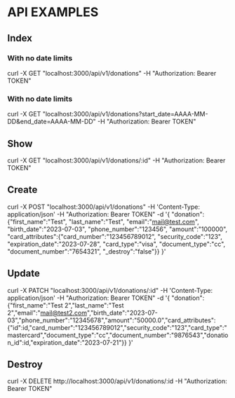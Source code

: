 # API EXAMPLES

## Index

### With no date limits
curl -X GET "localhost:3000/api/v1/donations" -H "Authorization: Bearer TOKEN"

### With no date limits
curl -X GET "localhost:3000/api/v1/donations?start_date=AAAA-MM-DD&end_date=AAAA-MM-DD" -H "Authorization: Bearer TOKEN"

## Show

curl -X GET "localhost:3000/api/v1/donations/:id" -H "Authorization: Bearer TOKEN"

## Create

curl -X POST "localhost:3000/api/v1/donations" -H 'Content-Type: application/json' -H "Authorization: Bearer TOKEN" -d '{ "donation":{"first_name":"Test", "last_name":"Test", "email":"mail@test.com", "birth_date":"2023-07-03", "phone_number":"123456", "amount":"100000", "card_attributes":{"card_number":"123456789012", "security_code":"123", "expiration_date":"2023-07-28", "card_type":"visa", "document_type":"cc", "document_number":"7654321", "_destroy":"false"}} }'

## Update

curl -X PATCH "localhost:3000/api/v1/donations/:id" -H 'Content-Type: application/json' -H "Authorization: Bearer TOKEN" -d '{ "donation":{"first_name":"Test 2","last_name":"Test 2","email":"mail@test2.com","birth_date":"2023-07-03","phone_number":"12345678","amount":"50000.0","card_attributes":{"id":id,"card_number":"123456789012","security_code":"123","card_type":"mastercard","document_type":"cc","document_number":"9876543","donation_id":id,"expiration_date":"2023-07-21"}} }'

## Destroy

curl -X DELETE http://localhost:3000/api/v1/donations/:id -H "Authorization: Bearer TOKEN"
